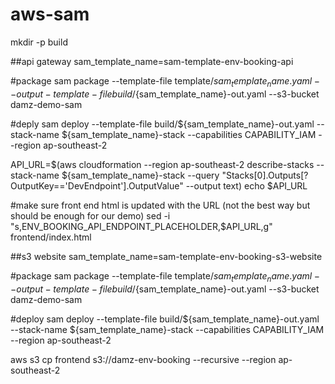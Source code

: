# aws-sam

mkdir -p build

##api gateway
sam_template_name=sam-template-env-booking-api

#package
sam package --template-file template/${sam_template_name}.yaml --output-template-file build/${sam_template_name}-out.yaml --s3-bucket damz-demo-sam

#deply
sam deploy --template-file build/${sam_template_name}-out.yaml --stack-name ${sam_template_name}-stack --capabilities CAPABILITY_IAM --region ap-southeast-2

API_URL=$(aws cloudformation --region ap-southeast-2 describe-stacks --stack-name ${sam_template_name}-stack --query "Stacks[0].Outputs[?OutputKey=='DevEndpoint'].OutputValue" --output text)
echo $API_URL

#make sure front end html is updated with the URL (not the best way but should be enough for our demo)
sed -i "s,ENV_BOOKING_API_ENDPOINT_PLACEHOLDER,$API_URL,g" frontend/index.html

##s3 website
sam_template_name=sam-template-env-booking-s3-website

#package
sam package --template-file template/${sam_template_name}.yaml --output-template-file build/${sam_template_name}-out.yaml --s3-bucket damz-demo-sam

#deploy
sam deploy --template-file build/${sam_template_name}-out.yaml --stack-name ${sam_template_name}-stack --capabilities CAPABILITY_IAM --region ap-southeast-2

aws s3 cp frontend s3://damz-env-booking --recursive --region ap-southeast-2

